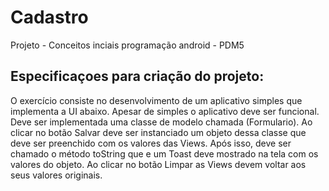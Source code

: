 # Cadastro
Projeto - Conceitos inciais programação android - PDM5

## Especificaçoes para criação do projeto:

O exercício consiste no desenvolvimento de um aplicativo simples que implementa a UI
abaixo. Apesar de simples o aplicativo deve ser funcional. Deve ser implementada uma
classe de modelo chamada (Formulario). Ao clicar no botão Salvar deve ser instanciado um
objeto dessa classe que deve ser preenchido com os valores das Views. Após isso, deve ser
chamado o método toString que e um Toast deve mostrado na tela com os valores do objeto.
Ao clicar no botão Limpar as Views devem voltar aos seus valores originais. 
